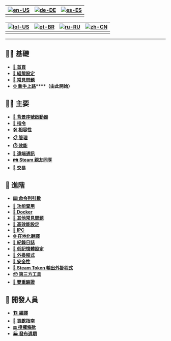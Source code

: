 | [![en-US](https://raw.githubusercontent.com/hjnilsson/country-flags/master/png100px/us.png)](https://github.com/JustArchiNET/ArchiSteamFarm/wiki/Home) | [![de-DE](https://raw.githubusercontent.com/hjnilsson/country-flags/master/png100px/de.png)](https://github.com/JustArchiNET/ArchiSteamFarm/wiki/Home-de-DE) | [![es-ES](https://raw.githubusercontent.com/hjnilsson/country-flags/master/png100px/es.png)](https://github.com/JustArchiNET/ArchiSteamFarm/wiki/Home-es-ES) |
| ------------------------------------------------------------------------------------------------------------------------------------------------------ | ------------------------------------------------------------------------------------------------------------------------------------------------------------ | ------------------------------------------------------------------------------------------------------------------------------------------------------------ |
|                                                                                                                                                        |                                                                                                                                                              |                                                                                                                                                              |

| [![lol-US](https://raw.githubusercontent.com/JustArchiNET/ArchiSteamFarm/main/resources/lol-US.png)](https://github.com/JustArchiNET/ArchiSteamFarm/wiki/Home-lol-US) | [![pt-BR](https://raw.githubusercontent.com/hjnilsson/country-flags/master/png100px/br.png)](https://github.com/JustArchiNET/ArchiSteamFarm/wiki/Home-pt-BR) | [![ru-RU](https://raw.githubusercontent.com/hjnilsson/country-flags/master/png100px/ru.png)](https://github.com/JustArchiNET/ArchiSteamFarm/wiki/Home-ru-RU) | [![zh-CN](https://raw.githubusercontent.com/hjnilsson/country-flags/master/png100px/cn.png)](https://github.com/JustArchiNET/ArchiSteamFarm/wiki/Home-zh-CN) |
| --------------------------------------------------------------------------------------------------------------------------------------------------------------------- | ------------------------------------------------------------------------------------------------------------------------------------------------------------ | ------------------------------------------------------------------------------------------------------------------------------------------------------------ | ------------------------------------------------------------------------------------------------------------------------------------------------------------ |
|                                                                                                                                                                       |                                                                                                                                                              |                                                                                                                                                              |                                                                                                                                                              |

***

## 👨‍🏫 基礎

* **[🏡 首頁](https://github.com/JustArchiNET/ArchiSteamFarm/wiki/Home-zh-TW)**
* **[🔧 組態設定](https://github.com/JustArchiNET/ArchiSteamFarm/wiki/Configuration-zh-TW)**
* **[💬 常見問題](https://github.com/JustArchiNET/ArchiSteamFarm/wiki/FAQ-zh-TW)**
* **[⚙️ 新手上路](https://github.com/JustArchiNET/ArchiSteamFarm/wiki/Setting-up)****（由此開始）**


## 👨‍🎓️ 主要

* **[👥 背景序號啟動器](https://github.com/JustArchiNET/ArchiSteamFarm/wiki/Background-games-redeemer-zh-TW)**
* **[📢 指令](https://github.com/JustArchiNET/ArchiSteamFarm/wiki/Commands-zh-TW)**
* **[🛠️ 相容性](https://github.com/JustArchiNET/ArchiSteamFarm/wiki/Compatibility-zh-TW)**
* **[📋 管理](https://github.com/JustArchiNET/ArchiSteamFarm/wiki/Management-zh-TW)**
* **[⏱️ 效能](https://github.com/JustArchiNET/ArchiSteamFarm/wiki/Performance-zh-TW)**
* **[📡 遠端通訊](https://github.com/JustArchiNET/ArchiSteamFarm/wiki/Remote-communication-zh-TW)**
* **[👪 Steam 親友同享](https://github.com/JustArchiNET/ArchiSteamFarm/wiki/Steam-Family-Sharing-zh-TW)**
* **[🔄 交易](https://github.com/JustArchiNET/ArchiSteamFarm/wiki/Trading-zh-TW)**


## 🧙 進階

* **[⌨️ 命令列引數](https://github.com/JustArchiNET/ArchiSteamFarm/wiki/Command-line-arguments-zh-TW)**
* **[🚧 功能棄用](https://github.com/JustArchiNET/ArchiSteamFarm/wiki/Deprecation-zh-TW)**
* **[🐳 Docker](https://github.com/JustArchiNET/ArchiSteamFarm/wiki/Docker-zh-TW)**
* **[🤔 其他常見問題](https://github.com/JustArchiNET/ArchiSteamFarm/wiki/Extended-FAQ-zh-TW)**
* **[🚀 高效能設定](https://github.com/JustArchiNET/ArchiSteamFarm/wiki/High-performance-setup-zh-TW)**
* **[🔗 IPC](https://github.com/JustArchiNET/ArchiSteamFarm/wiki/IPC-zh-TW)**
* **[🌐 在地化翻譯](https://github.com/JustArchiNET/ArchiSteamFarm/wiki/Localization-zh-TW)**
* **[📝 紀錄日誌](https://github.com/JustArchiNET/ArchiSteamFarm/wiki/Logging-zh-TW)**
* **[💾 低記憶體設定](https://github.com/JustArchiNET/ArchiSteamFarm/wiki/Low-memory-setup-zh-TW)**
* **[🔌 外掛程式](https://github.com/JustArchiNET/ArchiSteamFarm/wiki/Plugins-zh-TW)**
* **[🔐 安全性](https://github.com/JustArchiNET/ArchiSteamFarm/wiki/Security-zh-TW)**
* **[🧩 Steam Token 輸出外掛程式](https://github.com/JustArchiNET/ArchiSteamFarm/wiki/SteamTokenDumperPlugin-zh-TW)**
* **[📦 第三方工具](https://github.com/JustArchiNET/ArchiSteamFarm/wiki/Third-party-zh-TW)**
* **[📵 雙重驗證](https://github.com/JustArchiNET/ArchiSteamFarm/wiki/Two-factor-authentication-zh-TW)**


## 👷 開發人員

* **[🏗️ 編譯](https://github.com/JustArchiNET/ArchiSteamFarm/wiki/Compilation-zh-TW)**
* **[🤝 貢獻指南](https://github.com/JustArchiNET/ArchiSteamFarm/blob/main/.github/CONTRIBUTING.md)**
* **[⚖️ 授權條款](https://github.com/JustArchiNET/ArchiSteamFarm/wiki/License-zh-TW)**
* **[🏭 發布週期](https://github.com/JustArchiNET/ArchiSteamFarm/wiki/Release-cycle-zh-TW)**